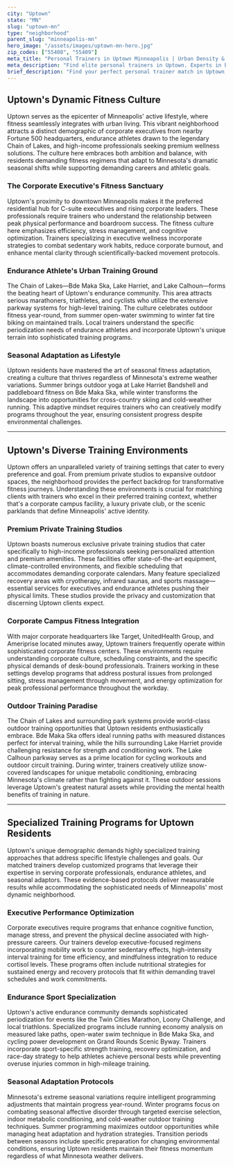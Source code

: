 ```yaml
---
city: "Uptown"
state: "MN"
slug: "uptown-mn"
type: "neighborhood"
parent_slug: "minneapolis-mn"
hero_image: "/assets/images/uptown-mn-hero.jpg"
zip_codes: ["55408", "55409"]
meta_title: "Personal Trainers in Uptown Minneapolis | Urban Density & Active Lifestyle Fitness"
meta_description: "Find elite personal trainers in Uptown. Experts in boutique studios, lake running, and functional training for young urban professionals."
brief_description: "Find your perfect personal trainer match in Uptown, Minneapolis. Our elite service connects ambitious corporate executives, dedicated endurance athletes, and high-income professionals with certified trainers who understand the unique demands of Twin Cities living. Whether you're training for the Twin Cities Marathon, combating seasonal affective disorder, or seeking corporate burnout reduction strategies, we match you with specialists who excel in Uptown's vibrant fitness scene. From lakeside workouts to private studio sessions, achieve your peak performance with trainers who know Minneapolis' most dynamic neighborhood. Start your transformation today with our personalized matching service."
---
```

## Uptown's Dynamic Fitness Culture

Uptown serves as the epicenter of Minneapolis' active lifestyle, where fitness seamlessly integrates with urban living. This vibrant neighborhood attracts a distinct demographic of corporate executives from nearby Fortune 500 headquarters, endurance athletes drawn to the legendary Chain of Lakes, and high-income professionals seeking premium wellness solutions. The culture here embraces both ambition and balance, with residents demanding fitness regimens that adapt to Minnesota's dramatic seasonal shifts while supporting demanding careers and athletic goals.

### The Corporate Executive's Fitness Sanctuary

Uptown's proximity to downtown Minneapolis makes it the preferred residential hub for C-suite executives and rising corporate leaders. These professionals require trainers who understand the relationship between peak physical performance and boardroom success. The fitness culture here emphasizes efficiency, stress management, and cognitive optimization. Trainers specializing in executive wellness incorporate strategies to combat sedentary work habits, reduce corporate burnout, and enhance mental clarity through scientifically-backed movement protocols.

### Endurance Athlete's Urban Training Ground

The Chain of Lakes—Bde Maka Ska, Lake Harriet, and Lake Calhoun—forms the beating heart of Uptown's endurance community. This area attracts serious marathoners, triathletes, and cyclists who utilize the extensive parkway systems for high-level training. The culture celebrates outdoor fitness year-round, from summer open-water swimming to winter fat tire biking on maintained trails. Local trainers understand the specific periodization needs of endurance athletes and incorporate Uptown's unique terrain into sophisticated training programs.

### Seasonal Adaptation as Lifestyle

Uptown residents have mastered the art of seasonal fitness adaptation, creating a culture that thrives regardless of Minnesota's extreme weather variations. Summer brings outdoor yoga at Lake Harriet Bandshell and paddleboard fitness on Bde Maka Ska, while winter transforms the landscape into opportunities for cross-country skiing and cold-weather running. This adaptive mindset requires trainers who can creatively modify programs throughout the year, ensuring consistent progress despite environmental challenges.

---

## Uptown's Diverse Training Environments

Uptown offers an unparalleled variety of training settings that cater to every preference and goal. From premium private studios to expansive outdoor spaces, the neighborhood provides the perfect backdrop for transformative fitness journeys. Understanding these environments is crucial for matching clients with trainers who excel in their preferred training context, whether that's a corporate campus facility, a luxury private club, or the scenic parklands that define Minneapolis' active identity.

### Premium Private Training Studios

Uptown boasts numerous exclusive private training studios that cater specifically to high-income professionals seeking personalized attention and premium amenities. These facilities offer state-of-the-art equipment, climate-controlled environments, and flexible scheduling that accommodates demanding corporate calendars. Many feature specialized recovery areas with cryotherapy, infrared saunas, and sports massage—essential services for executives and endurance athletes pushing their physical limits. These studios provide the privacy and customization that discerning Uptown clients expect.

### Corporate Campus Fitness Integration

With major corporate headquarters like Target, UnitedHealth Group, and Ameriprise located minutes away, Uptown trainers frequently operate within sophisticated corporate fitness centers. These environments require understanding corporate culture, scheduling constraints, and the specific physical demands of desk-bound professionals. Trainers working in these settings develop programs that address postural issues from prolonged sitting, stress management through movement, and energy optimization for peak professional performance throughout the workday.

### Outdoor Training Paradise

The Chain of Lakes and surrounding park systems provide world-class outdoor training opportunities that Uptown residents enthusiastically embrace. Bde Maka Ska offers ideal running paths with measured distances perfect for interval training, while the hills surrounding Lake Harriet provide challenging resistance for strength and conditioning work. The Lake Calhoun parkway serves as a prime location for cycling workouts and outdoor circuit training. During winter, trainers creatively utilize snow-covered landscapes for unique metabolic conditioning, embracing Minnesota's climate rather than fighting against it. These outdoor sessions leverage Uptown's greatest natural assets while providing the mental health benefits of training in nature.

---

## Specialized Training Programs for Uptown Residents

Uptown's unique demographic demands highly specialized training approaches that address specific lifestyle challenges and goals. Our matched trainers develop customized programs that leverage their expertise in serving corporate professionals, endurance athletes, and seasonal adaptors. These evidence-based protocols deliver measurable results while accommodating the sophisticated needs of Minneapolis' most dynamic neighborhood.

### Executive Performance Optimization

Corporate executives require programs that enhance cognitive function, manage stress, and prevent the physical decline associated with high-pressure careers. Our trainers develop executive-focused regimens incorporating mobility work to counter sedentary effects, high-intensity interval training for time efficiency, and mindfulness integration to reduce cortisol levels. These programs often include nutritional strategies for sustained energy and recovery protocols that fit within demanding travel schedules and work commitments.

### Endurance Sport Specialization

Uptown's active endurance community demands sophisticated periodization for events like the Twin Cities Marathon, Loony Challenge, and local triathlons. Specialized programs include running economy analysis on measured lake paths, open-water swim technique in Bde Maka Ska, and cycling power development on Grand Rounds Scenic Byway. Trainers incorporate sport-specific strength training, recovery optimization, and race-day strategy to help athletes achieve personal bests while preventing overuse injuries common in high-mileage training.

### Seasonal Adaptation Protocols

Minnesota's extreme seasonal variations require intelligent programming adjustments that maintain progress year-round. Winter programs focus on combating seasonal affective disorder through targeted exercise selection, indoor metabolic conditioning, and cold-weather outdoor training techniques. Summer programming maximizes outdoor opportunities while managing heat adaptation and hydration strategies. Transition periods between seasons include specific preparation for changing environmental conditions, ensuring Uptown residents maintain their fitness momentum regardless of what Minnesota weather delivers.